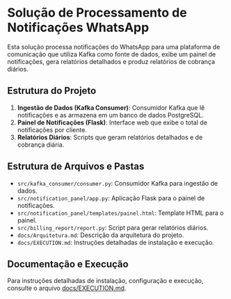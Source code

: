 
# Solução de Processamento de Notificações WhatsApp

Esta solução processa notificações do WhatsApp para uma plataforma de comunicação que utiliza Kafka como fonte de dados, exibe um painel de notificações, gera relatórios detalhados e produz relatórios de cobrança diários.

## Estrutura do Projeto

1. **Ingestão de Dados (Kafka Consumer)**: Consumidor Kafka que lê notificações e as armazena em um banco de dados PostgreSQL.
2. **Painel de Notificações (Flask)**: Interface web que exibe o total de notificações por cliente.
3. **Relatórios Diários**: Scripts que geram relatórios detalhados e de cobrança diária.

## Estrutura de Arquivos e Pastas

- `src/kafka_consumer/consumer.py`: Consumidor Kafka para ingestão de dados.
- `src/notification_panel/app.py`: Aplicação Flask para o painel de notificações.
- `src/notification_panel/templates/painel.html`: Template HTML para o painel.
- `src/billing_report/report.py`: Script para gerar relatórios diários.
- `docs/Arquitetura.md`: Descrição da arquitetura do projeto.
- `docs/EXECUTION.md`: Instruções detalhadas de instalação e execução.

## Documentação e Execução

Para instruções detalhadas de instalação, configuração e execução, consulte o arquivo [docs/EXECUTION.md](docs/EXECUTION.md).
